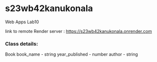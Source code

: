# s23wb42kanukonala
Web Apps Lab10



link to remote Render server : https://s23wb42kanukonala.onrender.com


### Class details:
Book
book_name - string
year_published - number
author - string     

